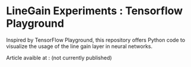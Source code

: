 # LineGain Experiments :  Tensorflow Playground
Inspired by TensorFlow Playground, this repository offers Python code to visualize the usage of the line gain layer in neural networks.  

Article avaible at : (not currently published)
